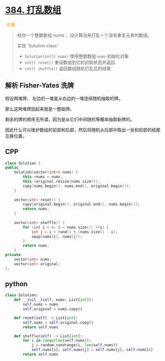 # [384. 打乱数组](https://leetcode-cn.com/problems/shuffle-an-array/)

<font color=#f90> 中等</font>

> 给你一个整数数组 $nums$ ，设计算法来打乱一个没有重复元素的数组。
>
> 实现 `Solution class``
>
> - `Solution(int[] nums)` 使用整数数组 `nums` 初始化对象
> - `int[] reset()` 重设数组到它的初始状态并返回
> - `int[] shuffle()` 返回数组随机打乱后的结果

## 解析 Fisher-Yates 洗牌

假设两堆牌， 左边的一堆是从右边的一堆连续随机抽取的牌。

那么这两堆牌加起来就是一整副牌。

剩余的牌的顺序无所谓，因为是从它们中间随机等概率抽取新牌的。

因此什么可以维护数组的前部和后部，然后将随机从后部中取出一张和前部的结尾互换位置。

## CPP

```cpp
class Solution {
public:
    Solution(vector<int>& nums) {
        this->nums = nums;
        this->original.resize(nums.size());
        copy(nums.begin(), nums.end(), original.begin());
    }
    
    vector<int> reset() {
        copy(original.begin(), original.end(), nums.begin());
        return nums;
    }
    
    vector<int> shuffle() {
        for (int i = 0; i < nums.size(); ++i) {
            int j = i + rand() % (nums.size() - i);
            swap(nums[i], nums[j]);
        }
        return nums;
    }
private:
    vector<int> nums;
    vector<int> original;
};

```

## python

```python
class Solution:
    def __init__(self, nums: List[int]):
        self.nums = nums
        self.original = nums.copy()

    def reset(self) -> List[int]:
        self.nums = self.original.copy()
        return self.nums

    def shuffle(self) -> List[int]:
        for i in range(len(self.nums)):
            j = random.randrange(i, len(self.nums))
            self.nums[i], self.nums[j] = self.nums[j], self.nums[i]
        return self.nums
```

